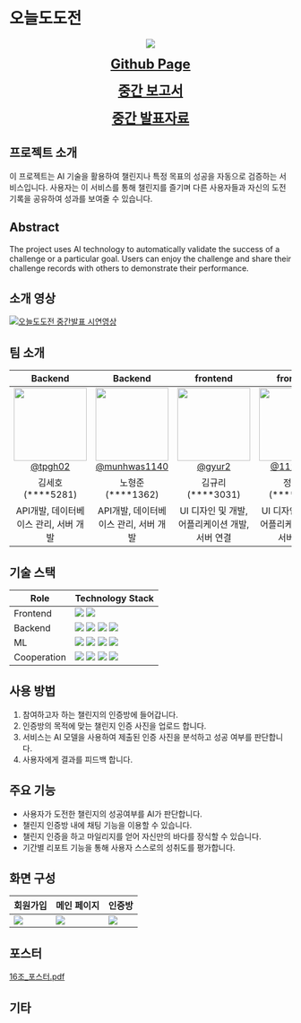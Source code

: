 # 오늘도도전


<div align="center">
    <img src="https://github.com/kookmin-sw/capstone-2024-16/assets/65213245/1c29e54d-0ddc-44f6-96bb-d7a649364413"></center>
</div>

<p align="center">
    <a href="https://kookmin-sw.github.io/capstone-2024-16" style="font-size: x-large;"><b>Github Page</b></a>
</p>  

<p align="center">
    <a href="https://drive.google.com/file/d/1D0uxyifycxhBjRtZuRIGbo6RNMSQ4kTw/view?usp=drive_link" style="font-size: x-large;"><b>중간 보고서</b></a>
</p>

<p align="center">  
    <a href="https://drive.google.com/file/d/1E9_frmK_87SDY9VDubHwXtmRLpOUWvSl/view?usp=drive_link" style="font-size: x-large;"><b>중간 발표자료</b></a>
</p>

## 프로젝트 소개


이 프로젝트는 AI 기술을 활용하여 챌린지나 특정 목표의 성공을 자동으로 검증하는 서비스입니다. 사용자는 이 서비스를 통해 챌린지를 즐기며 다른 사용자들과 자신의 도전 기록을 공유하여 성과를 보여줄 수 있습니다.

  
##  Abstract


The project uses AI technology to automatically validate the success of a challenge or a particular goal. Users can enjoy the challenge and share their challenge records with others to demonstrate their performance.
     
  
## 소개 영상


[![오늘도도전 중간발표 시연영상](https://github.com/kookmin-sw/capstone-2024-16/assets/119032609/7f7b467b-de16-45d1-8338-c5a7aff17b60)](https://youtu.be/wamZGRxZSl8?si=J6L4Tb7LZaxbnF27)


## 팀 소개


| Backend | Backend | frontend | frontend | AI |
|:---------:|:---------:|:---------:|:---------:|:--------:|
| [<img src="https://github.com/kookmin-sw/capstone-2024-16/assets/65213245/f46bf906-44b2-478b-b26d-bd37e18bdfc4" height=130 width=130> <br/> @tpgh02](https://github.com/tpgh02) | [<img src="https://github.com/kookmin-sw/capstone-2024-16/assets/65213245/0728a3ed-db8a-4c0c-8905-a623298f96ec" height=130 width=130> <br/> @munhwas1140](https://github.com/munhwas1140) | [<img src="https://github.com/kookmin-sw/capstone-2024-16/assets/65213245/3a74e94f-c157-4a16-973c-8c0bd06a052d" height=130 width=130> <br/> @gyur2](https://github.com/gyur2) | [<img src="https://github.com/kookmin-sw/capstone-2024-16/assets/65213245/4fb96048-4529-421b-8814-f8a336799987" height=130 width=130> <br/> @112jshjsh](https://github.com/112jshjsh) | [<img src="https://github.com/kookmin-sw/capstone-2024-16/assets/65213245/274ad6c0-e2b2-4752-a172-96ed13859248" height=130 width=130> <br/> @srcho01](https://github.com/srcho01) |
| 김세호(****5281) | 노형준(****1362) | 김규리(****3031) | 정수현(****3079) | 조서림(****3085) |
| API개발, 데이터베이스 관리, 서버 개발 | API개발, 데이터베이스 관리, 서버 개발 | UI 디자인 및 개발, 어플리케이션 개발, 서버 연결 | UI 디자인 및 개발, 어플리케이션 개발, 서버 연결 | 데이터 수집 및 분석, AI 모델 구현 |

## 기술 스택

| Role | Technology Stack|
| --- |---|
| Frontend | <img src="https://img.shields.io/badge/Flutter-02569B?style=for-the-badge&logo=flutter&logoColor=white">  <img src="https://img.shields.io/badge/Figma-F24E1E?style=for-the-badge&logo=figma&logoColor=white"> |
| Backend  | <img src="https://img.shields.io/badge/Spring-6DB33F?style=for-the-badge&logo=spring&logoColor=white">  <img src="https://img.shields.io/badge/Spring Boot-6DB33F?style=for-the-badge&logo=springboot&logoColor=white">  <img src="https://img.shields.io/badge/AWS EC2-FF9900?style=for-the-badge&logo=amazonec2&logoColor=white">  <img src="https://img.shields.io/badge/AWS S3-569A31?style=for-the-badge&logo=amazons3&logoColor=white"> |
| ML | <img src="https://img.shields.io/badge/Python-3776AB?style=for-the-badge&logo=python&logoColor=white">  <img src="https://img.shields.io/badge/PyTorch-EE4C2C?style=for-the-badge&logo=pytorch&logoColor=white">  <img src="https://img.shields.io/badge/FastAPI-005571?style=for-the-badge&logo=fastapi">  <img src="https://img.shields.io/badge/AWS EC2-FF9900?style=for-the-badge&logo=amazonec2&logoColor=white"> |
| Cooperation | <img src="https://img.shields.io/badge/git-%23F05033.svg?style=for-the-badge&logo=git&logoColor=white"> <img src="https://img.shields.io/badge/Github-181717?style=for-the-badge&logo=github&logoColor=white">  <img src="https://img.shields.io/badge/Notion-000000?style=for-the-badge&logo=notion&logoColor=white"> <img src="https://img.shields.io/badge/Slack-4A154B?style=for-the-badge&logo=slack&logoColor=white"> |

## 사용 방법


1. 참여하고자 하는 챌린지의 인증방에 들어갑니다.
2. 인증방의 목적에 맞는 챌린지 인증 사진을 업로드 합니다.
3. 서비스는 AI 모델을 사용하여 제출된 인증 사진을 분석하고 성공 여부를 판단합니다.
4. 사용자에게 결과를 피드백 합니다.


## 주요 기능

- 사용자가 도전한 챌린지의 성공여부를 AI가 판단합니다.
- 챌린지 인증방 내에 채팅 기능을 이용할 수 있습니다.
- 챌린지 인증을 하고 마일리지를 얻어 자신만의 바다를 장식할 수 있습니다.
- 기간별 리포트 기능을 통해 사용자 스스로의 성취도를 평가합니다.

## 화면 구성

| 회원가입 | 메인 페이지 | 인증방 |
|---|---|---|
|<img src="https://github.com/tpgh02/capstone-2024-16/assets/65213245/f060e0b1-903a-4352-9185-dcb8dd2bf46b">|<img src="https://github.com/tpgh02/capstone-2024-16/assets/65213245/9534f1b0-e4ae-4357-8ce1-77d8e87de387">|<img src="https://github.com/tpgh02/capstone-2024-16/assets/65213245/afb654cc-091f-4e4a-969a-f6b1b10dbd89">|



## 포스터
[16조_포스터.pdf](https://github.com/kookmin-sw/capstone-2024-16/files/15377381/16._.pdf)


## 기타

